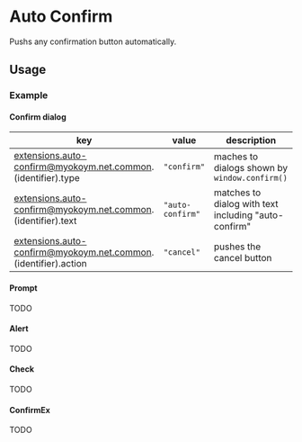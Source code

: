 # Auto Confirm

Pushs any confirmation button automatically.

## Usage

### Example

#### Confirm dialog

|key|value|description|
|---|-----|-----------|
|extensions.auto-confirm@myokoym.net.common.(identifier).type|`"confirm"`|maches to dialogs shown by `window.confirm()`|
|extensions.auto-confirm@myokoym.net.common.(identifier).text|`"auto-confirm"`|matches to dialog with text including "auto-confirm"|
|extensions.auto-confirm@myokoym.net.common.(identifier).action|`"cancel"`|pushes the cancel button|

#### Prompt

TODO

#### Alert

TODO

#### Check

TODO

#### ConfirmEx

TODO
